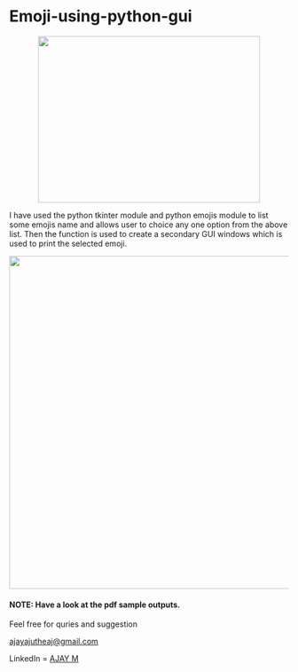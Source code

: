 # Emoji-using-python-gui

<p align="center">

<img width="400" height="300" src="https://user-images.githubusercontent.com/60919132/90785996-a9799e80-e320-11ea-82c4-b5ff5e87fc26.jpg" >

</p>

  I have used the python tkinter module and python emojis module to list some emojis name and allows user to choice any one option from the above list. Then the function is used to create a secondary GUI windows which is used to print the selected emoji.


<p align="center">

<img width="800" height="600" src="https://user-images.githubusercontent.com/60919132/90786445-3290d580-e321-11ea-91d1-d16860899090.png" >

</p>

#### NOTE: Have a look at the pdf sample outputs.

Feel free for quries and suggestion

ajayajutheaj@gmail.com

LinkedIn = [AJAY M](https://www.linkedin.com/in/ajay-m-4b00a51a5/)
